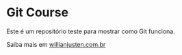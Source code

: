 # Git Course

Este é um repositório teste para mostrar como Git funciona.

Saiba mais em [willianjusten.com.br](http://willianjusten.com.br)
